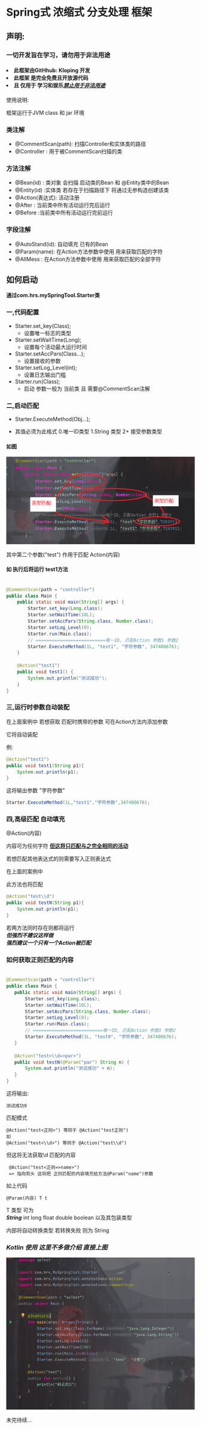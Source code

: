 # Spring式 浓缩式 分支处理 框架

## 声明:

### 一切开发旨在学习，请勿用于非法用途

  <h4>
  <li>此框架由GitHhub: <a herf="https://github.com/Kloping"> Kloping </a> 开发</li>
  <li>此框架 是完全免费且开放源代码</li>
  <li>且 仅用于 学习和娱乐<u><b><i>禁止用于非法用途</i></b></u>
</h4>

使用说明:

框架运行于JVM class 和 jar 环境

### 类注解

- @CommentScan(path): 扫描Controller和实体类的路径
- @Controller  : 用于被CommentScan扫描的类

### 方法注解

- @Bean(id) : 类对象 会扫描 启动类的Bean 和 @Entity类中的Bean
- @Entity(id) :实体类 若存在于扫描路径下 将通过无参构造创建该类
- @Action(表达式): 活动注册
- @After : 当前类中所有活动运行完后运行
- @Before :当前类中所有活动运行完前运行

### 字段注解

- @AutoStand(id): 自动填充 已有的Bean
- @Param(name): 在Action方法参数中使用 用来获取匹配的字符
- @AllMess : 在Action方法参数中使用 用来获取匹配的全部字符

## 如何启动

**通过com.hrs.mySpringTool.Starter类**

### 一,代码配置

- Starter.set_key(Class);
    - 设置唯一标志的类型
- Starter.setWaitTime(Long);
    - 设置每个活动最大运行时间
- Starter.setAccPars(Class...);
    - 设置接收的参数
- Starter.setLog_Level(int);
    - 设置日志输出门槛
- Starter.run(Class);
    - 启动 参数一般为 当前类 且 需要@CommentScan注解

### 二,启动匹配

- Starter.ExecuteMethod(Obj...);

- 其值必须为此格式 0.唯一ID类型 1.String 类型 2+ 接受参数类型

#### 如图

![说明1](res/intro_1.png)

其中第二个参数("test") 作用于匹配 Action(内容)

#### 如 执行后将运行 test1方法

```java

@CommentScan(path = "controller")
public class Main {
    public static void main(String[] args) {
        Starter.set_key(Long.class);
        Starter.setWaitTime(10L);
        Starter.setAccPars(String.class, Number.class);
        Starter.setLog_Level(0);
        Starter.run(Main.class);
        // ==========================唯一ID, 匹配Action 参数1 参数2
        Starter.ExecuteMethod(1L, "test1", "字符参数", 347400676);
    }

    @Action("test1")
    public void test1() {
        System.out.println("测试成功");
    }
}
```

### 三,运行时参数自动装配

在上面案例中 若想获取 匹配时携带的参数 可在Action方法内添加参数

它将自动装配

例:

```java
@Action("test1")
public void test1(String p1){
    System.out.println(p1);
}
```

这将输出参数 "字符参数"

```java
Starter.ExecuteMethod(1L,"test1","字符参数",347400676);
```

### 四,高级匹配 自动填充

@Action(内容)

内容可为任何字符 <u>**但这将只匹配与之完全相同的活动**</u>

若想匹配其他表达式的则需要写入正则表达式

在上面的案例中

此方法也将匹配

```java
@Action("test\\d")
public void testN(String p1){
    System.out.println(p1);
}
```

若两方法同时存在则都将运行<br>
_**但强烈不建议这样做**_<br>
_**强烈建议一个只有一个Action被匹配**_

### 如何获取正则匹配的内容

 ```java

@CommentScan(path = "controller")
public class Main {
    public static void main(String[] args) {
        Starter.set_key(Long.class);
        Starter.setWaitTime(10L);
        Starter.setAccPars(String.class, Number.class);
        Starter.setLog_Level(0);
        Starter.run(Main.class);
        // ==========================唯一ID, 匹配Action 参数1 参数2
        Starter.ExecuteMethod(1L, "test9", "字符参数", 347400676);
    }

    @Action("test<\\d=>par>")
    public void testN(@Param("par") String n) {
        System.out.println("测试成功" + n);
    }
}
```

这将输出:

    测试成功9

匹配模式

    @Action("test<正则>") 等同于 @Action("test正则")
    如
    @Action("test<\\d>") 等同于 @Action("test\\d")

但这将无法获取\\d 匹配的内容

     @Action("test<正则=>name>")
     => 指向剪头 这将把 正则匹配的内容填充给方法@Param("name")参数

如上代码

    @Param(内容) T t

T 类型 可为 <br> **_String_**  int long float double boolean 以及其包装类型<br>

内部将自动转换类型 若转换失败 则为 String

### _**Kotlin 使用 这里不多做介绍 直接上图**_

![img.png](res/img1.png)

未完待续...

